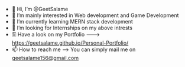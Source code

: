 - 👋 Hi, I’m @GeetSalame
- 👀 I’m mainly interested in Web development and Game Development
- 🌱 I’m currently learning MERN stack development
- 💞️ I’m looking for Internships on my above intrests
- 🖺 Have a look on my Portfolio ---> https://geetsalame.github.io/Personal-Portfolio/
- 📫 How to reach me --> You can simply mail me on geetsalame156@gmail.com

<!---
GeetSalame/GeetSalame is a ✨ special ✨ repository because its `README.md` (this file) appears on your GitHub profile.
You can click the Preview link to take a look at your changes.
--->
